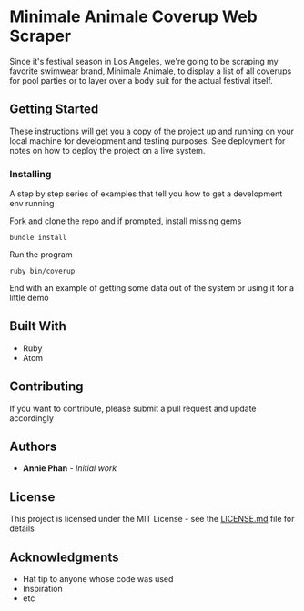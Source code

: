 # Minimale Animale Coverup Web Scraper

Since it's festival season in Los Angeles, we're going to be scraping my favorite swimwear brand, Minimale Animale, to display a list of all coverups for pool parties or to layer over a body suit for the actual festival itself.

## Getting Started

These instructions will get you a copy of the project up and running on your local machine for development and testing purposes. See deployment for notes on how to deploy the project on a live system.

### Installing

A step by step series of examples that tell you how to get a development env running

Fork and clone the repo and if prompted, install missing gems

```
bundle install
```

Run the program

```
ruby bin/coverup
```

End with an example of getting some data out of the system or using it for a little demo

## Built With

* Ruby
* Atom


## Contributing

If you want to contribute, please submit a pull request and update accordingly

## Authors

* **Annie Phan** - *Initial work*


## License

This project is licensed under the MIT License - see the [LICENSE.md](LICENSE.md) file for details

## Acknowledgments

* Hat tip to anyone whose code was used
* Inspiration
* etc

